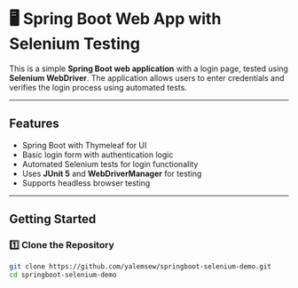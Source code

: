 # 🖥️ Spring Boot Web App with Selenium Testing

This is a simple **Spring Boot web application** with a login page, tested using **Selenium WebDriver**. The application allows users to enter credentials and verifies the login process using automated tests.

---

## Features
- Spring Boot with Thymeleaf for UI  
- Basic login form with authentication logic  
- Automated Selenium tests for login functionality  
- Uses **JUnit 5** and **WebDriverManager** for testing  
- Supports headless browser testing  

---

## Getting Started

### 1️⃣ **Clone the Repository**
```sh
git clone https://github.com/yalemsew/springboot-selenium-demo.git
cd springboot-selenium-demo

